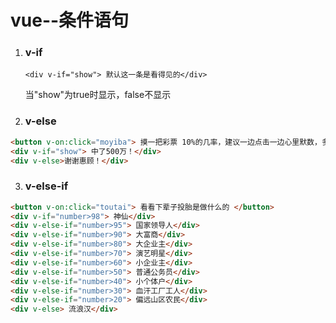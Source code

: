 # vue--条件语句

1. ### v-if
    `<div v-if="show"> 默认这一条是看得见的</div> `

    当"show"为true时显示，false不显示
    
2. ### v-else
  ```html
  <button v-on:click="moyiba"> 摸一把彩票 10%的几率，建议一边点击一边心里默数，多少次了,站长表示最多点了40次才中奖，妈蛋~ </button>
  <div v-if="show"> 中了500万！</div>
  <div v-else>谢谢惠顾！</div>
  ```

3. ### v-else-if

  ```html
  <button v-on:click="toutai"> 看看下辈子投胎是做什么的 </button>
  <div v-if="number>98"> 神仙</div>
  <div v-else-if="number>95"> 国家领导人</div>
  <div v-else-if="number>90"> 大富商</div>
  <div v-else-if="number>80"> 大企业主</div>
  <div v-else-if="number>70"> 演艺明星</div>
  <div v-else-if="number>60"> 小企业主</div>
  <div v-else-if="number>50"> 普通公务员</div>
  <div v-else-if="number>40"> 小个体户</div>
  <div v-else-if="number>30"> 血汗工厂工人</div>
  <div v-else-if="number>20"> 偏远山区农民</div>
  <div v-else> 流浪汉</div>
  ```